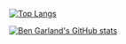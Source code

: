 [![Top Langs](https://github-readme-stats.vercel.app/api/top-langs/?username=ben-garland&theme=discord_old_blurple)](https://github.com/ben-garland/github-readme-stats)

[![Ben Garland's GitHub stats](https://github-readme-stats.vercel.app/api?username=ben-garland&theme=discord_old_blurple&show_icons=true&include_all_commits=true)](https://github.com/ben-garland/github-readme-stats)
